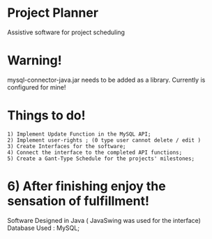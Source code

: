 # Project Planner
Assistive software for project scheduling
 
# Warning!
mysql-connector-java.jar needs to be added as a library. Currently is configured for mine!  


# Things to do!
	
	1) Implement Update Function in the MySQL API;
	2) Implement user-rights ; (0 type user cannot delete / edit )
	3) Create Interfaces for the software;
	4) Connect the interface to the completed API functions;
	5) Create a Gant-Type Schedule for the projects' milestones;

#	6) After finishing enjoy the sensation of fulfillment!

 Software Designed in Java ( JavaSwing was used for the interface)
 Database Used : MySQL;
